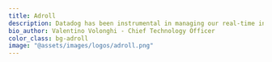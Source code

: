 ```yaml
---
title: Adroll
description: Datadog has been instrumental in managing our real-time infrastructure, globally distributed in 5 data centers across hundreds of instances, and thousands of different metrics and dimensions for each host. I can't believe there was a time when we didn't have Datadog.
bio_author: Valentino Volonghi - Chief Technology Officer
color_class: bg-adroll
image: "@assets/images/logos/adroll.png"
---
```

